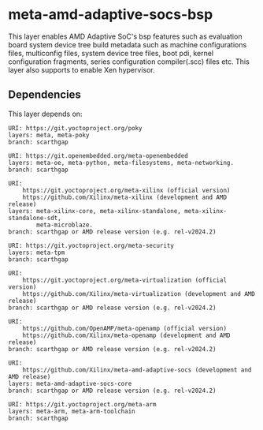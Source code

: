 # meta-amd-adaptive-socs-bsp

This layer enables AMD Adaptive SoC's bsp features such as evaluation board
system device tree build metadata such as machine configurations files, multiconfig
files, system device tree files, boot pdi, kernel configuration fragments, series
configuration compiler(.scc) files etc. This layer also supports to enable Xen
hypervisor.

## Dependencies

This layer depends on:

	URI: https://git.yoctoproject.org/poky
	layers: meta, meta-poky
	branch: scarthgap

	URI: https://git.openembedded.org/meta-openembedded
	layers: meta-oe, meta-python, meta-filesystems, meta-networking.
	branch: scarthgap

	URI:
        https://git.yoctoproject.org/meta-xilinx (official version)
        https://github.com/Xilinx/meta-xilinx (development and AMD release)
	layers: meta-xilinx-core, meta-xilinx-standalone, meta-xilinx-standalone-sdt,
	        meta-microblaze.
	branch: scarthgap or AMD release version (e.g. rel-v2024.2)

	URI: https://git.yoctoproject.org/meta-security
	layers: meta-tpm
	branch: scarthgap

	URI:
        https://git.yoctoproject.org/meta-virtualization (official version)
        https://github.com/Xilinx/meta-virtualization (development and AMD release)
	branch: scarthgap or AMD release version (e.g. rel-v2024.2)

	URI:
        https://github.com/OpenAMP/meta-openamp (official version)
        https://github.com/Xilinx/meta-openamp (development and AMD release)
	branch: scarthgap or AMD release version (e.g. rel-v2024.2)

	URI:
        https://github.com/Xilinx/meta-amd-adaptive-socs (development and AMD release)
	layers: meta-amd-adaptive-socs-core
	branch: scarthgap or AMD release version (e.g. rel-v2024.2)

	URI: https://git.yoctoproject.org/meta-arm
	layers: meta-arm, meta-arm-toolchain
	branch: scarthgap
